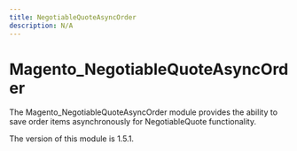 ```yaml
---
title: NegotiableQuoteAsyncOrder
description: N/A
---
```


# Magento_NegotiableQuoteAsyncOrder

The Magento_NegotiableQuoteAsyncOrder module provides the ability to save order items asynchronously for NegotiableQuote functionality.

<InlineAlert slots="text" />
The version of this module is 1.5.1.
